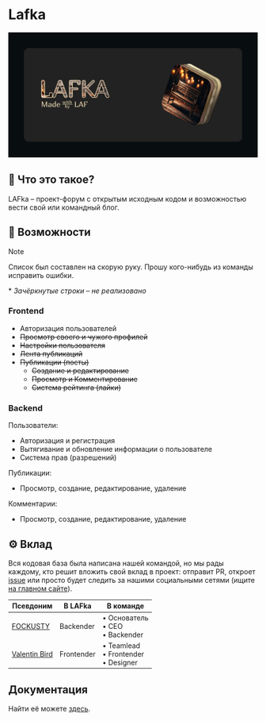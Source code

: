 # Lafka

![Cover](docs/cover.png)

## 👀 Что это такое?

LAFka – проект-форум с открытым исходным кодом и возможностью вести
свой или командный блог.

## 🌺 Возможности

> [!NOTE]
> Список был составлен на скорую руку. Прошу кого-нибудь из команды
> исправить ошибки.
>
> \* _Зачёркнутые строки – не реализовано_

### Frontend

- Авторизация пользователей
- ~~Просмотр своего и чужого профилей~~
- ~~Настройки пользователя~~
- ~~Лента публикаций~~
- ~~Публикации (посты)~~
  - ~~Создание и редактирование~~
  - ~~Просмотр и Комментирование~~
  - ~~Система рейтинга (лайки)~~

### Backend

Пользователи:

- Авторизация и регистрация
- Вытягивание и обновление информации о пользователе
- Система прав (разрешений)

Публикации:

- Просмотр, создание, редактирование, удаление

Комментарии:

- Просмотр, создание, редактирование, удаление

## ⚙ Вклад

Вся кодовая база была написана нашей командой, но мы рады каждому,
кто решит вложить свой вклад в проект: отправит PR, откроет
[issue](https://github.com/Lazy-And-Focused/LAFka/issues) или
просто будет следить за нашими социальными сетями (ищите
[на главном сайте](https://laf-info.netlify.app)).

| Псевдоним                                     | В LAFka    | В команде                                    |
| --------------------------------------------- | ---------- | -------------------------------------------- |
| [FOCKUSTY](https://github.com/FOCKUSTY)       | Backender  | • Основатель <br> • CEO <br> • Backender     |
| [Valentin Bird](https://github.com/lanvalird) | Frontender | • Teamlead <br> • Frontender <br> • Designer |

## Документация

Найти её можете [здесь](/docs/index.md).
